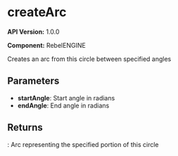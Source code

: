 # createArc

**API Version:** 1.0.0

**Component:** RebelENGINE

Creates an arc from this circle between specified angles

## Parameters

- **startAngle**: Start angle in radians
- **endAngle**: End angle in radians

## Returns

: Arc representing the specified portion of this circle

